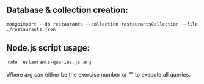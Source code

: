 ## Database & collection creation:
`mongoimport --db restaurants --collection restaurantsCollection --file ./restaurants.json `<br>

## Node.js script usage:
`node restaurants-queries.js arg` <br>
<br>
Where arg can either be the exercise number or "" to execute all queries.
